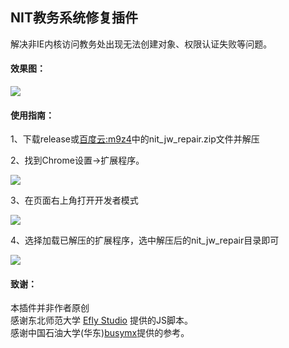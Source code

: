 ## NIT教务系统修复插件

解决非IE内核访问教务处出现无法创建对象、权限认证失败等问题。


#### 效果图：

![](img/demo.png)


#### 使用指南：

1、下载release或[百度云:m9z4](https://pan.baidu.com/s/1iiimZT6v-dAKhM6QggaErA)中的nit_jw_repair.zip文件并解压

2、找到Chrome设置->扩展程序。

![](img/step1.png)

3、在页面右上角打开开发者模式

![](img/step2.png)

4、选择加载已解压的扩展程序，选中解压后的nit_jw_repair目录即可

![](img/step3.png)

#### 致谢：

本插件并非作者原创  
感谢东北师范大学 [Efly Studio](https://github.com/EflyStudio/nenu-jwc-repair) 提供的JS脚本。  
感谢中国石油大学(华东)[busymx](https://github.com/busymx/upc-jwxt-repair)提供的参考。
